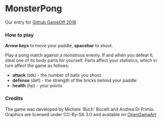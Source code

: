 # MonsterPong
Our entry for [Github GameOff 2018](https://itch.io/jam/game-off-2018)

### How to play
**Arrow keys** to move your paddle, **spacebar** to shoot.

Play a pong match against a monstrous enemy. If and when you defeat it, steal one of its body parts for yourself. Parts affect your statistics, which in turn affect the game as follows:
* **attack** (atk) - the number of balls you shoot
* **defense** (def) - the strength of the bricks behind your paddle
* **health** (hp) - your points

### Credits
The game was developed by Michele 'Buch' Bucelli and Andrea Di Primio. Graphics are licensed under CC-By-SA 3.0 and available on [OpenGameArt](https://opengameart.org/content/monsterpong-assets)
